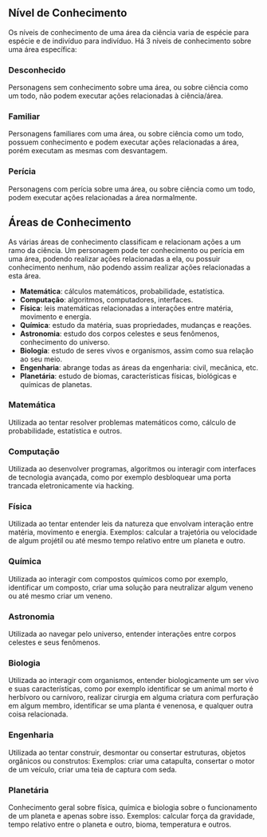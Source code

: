 ## Nível de Conhecimento
Os níveis de conhecimento de uma área da ciência varia de espécie para espécie e de indivíduo para indivíduo. Há 3 níveis de conhecimento sobre uma área específica:

### Desconhecido
Personagens sem conhecimento sobre uma área, ou sobre ciência como um todo, não podem executar ações relacionadas à ciência/área.

### Familiar
Personagens familiares com uma área, ou sobre ciência como um todo, possuem conhecimento e podem executar ações relacionadas a área, porém executam as mesmas com desvantagem.

### Perícia
Personagens com perícia sobre uma área, ou sobre ciência como um todo, podem executar ações relacionadas a área normalmente.

## Áreas de Conhecimento
As várias áreas de conhecimento classificam e relacionam ações a um ramo da ciência. Um personagem pode ter conhecimento ou perícia em uma área, podendo realizar ações relacionadas a ela, ou possuir conhecimento nenhum, não podendo assim realizar ações relacionadas a esta área.

- **Matemática**: cálculos matemáticos, probabilidade, estatística.    
- **Computação**: algoritmos, computadores, interfaces.    
- **Física**: leis matemáticas relacionadas a interações entre matéria, movimento e energia.    
- **Química**: estudo da matéria, suas propriedades, mudanças e reações.    
- **Astronomia**: estudo dos corpos celestes e seus fenômenos, conhecimento do universo.    
- **Biologia**: estudo de seres vivos e organismos, assim como sua relação ao seu meio.    
- **Engenharia**: abrange todas as áreas da engenharia: civil, mecânica, etc.    
- **Planetária**: estudo de biomas, características físicas, biológicas e químicas de planetas.    

### Matemática
Utilizada ao tentar resolver problemas matemáticos como, cálculo de probabilidade, estatística e outros.

### Computação
Utilizada ao desenvolver programas, algoritmos ou interagir com interfaces de tecnologia avançada, como por exemplo desbloquear uma porta trancada eletronicamente via hacking.

### Física
Utilizada ao tentar entender leis da natureza que envolvam interação entre matéria, movimento e energia. Exemplos: calcular a trajetória ou velocidade de algum projétil ou até mesmo tempo relativo entre um planeta e outro.

### Química
Utilizada ao interagir com compostos químicos como por exemplo, identificar um composto, criar uma solução para neutralizar algum veneno ou até mesmo criar um veneno.

### Astronomia
Utilizada ao navegar pelo universo, entender interações entre corpos celestes e seus fenômenos.

### Biologia
Utilizada ao interagir com organismos, entender biologicamente um ser vivo e suas características, como por exemplo identificar se um animal morto é herbívoro ou carnívoro, realizar cirurgia em alguma criatura com perfuração em algum membro, identificar se uma planta é venenosa, e qualquer outra coisa relacionada.

### Engenharia
Utilizada ao tentar construir, desmontar ou consertar estruturas, objetos orgânicos ou construtos: Exemplos: criar uma catapulta, consertar o motor de um veículo, criar uma teia de captura com seda.

### Planetária
Conhecimento geral sobre física, química e biologia sobre o funcionamento de um planeta e apenas sobre isso. Exemplos: calcular força da gravidade, tempo relativo entre o planeta e outro, bioma, temperatura e outros.